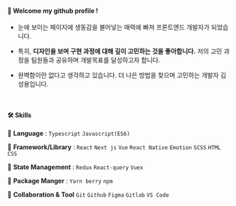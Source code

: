 ####  :wave: Welcome my github profile !
  
- 눈에 보이는 페이지에 생동감을 불어넣는 매력에 빠져 프론트엔드 개발자가 되었습니다.

- 특히, **디자인을 보며 구현 과정에 대해 깊이 고민하는 것을 좋아합니다.** 저의 고민 과정을 팀원들과 공유하며 개발목표를 달성하고자 합니다.

- 완벽함이란 없다고 생각하고 있습니다. 더 나은 방법을 찾으며 고민하는 개발자 김성용입니다.
  
<br/>
  
####  🛠  Skills

📕 **Language** : `Typescript` `Javascript(ES6)`

📗 **Framework/Library** : `React` `Next js` `Vue` `React Native` `Emotion` `SCSS` `HTML` `CSS`

📙 **State Management** : `Redux` `React-query` `Vuex`

📘 **Package Manger** : `Yarn berry` `npm`

📔 **Collaboration  & Tool** `Git` `Github` `Figma` `Gitlab` `VS Code`

